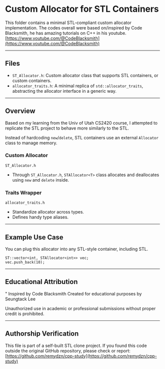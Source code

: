 # Custom Allocator for STL Containers

This folder contains a minimal STL-compliant custom allocator implementation. 
The codes overall were based on/inspired by Code Blacksmith, he has amazing tutorials on C++ in his youtube.
[https://www.youtube.com/@CodeBlacksmith](https://www.youtube.com/@CodeBlacksmith)

---

## Files
- `ST_Allocator.h`: Custom allocator class that supports STL containers, or custom containers.
- `allocator_traits.h`: A minimal replica of `std::allocator_traits`, abstracting the allocator interface in a generic way.

---

## Overview
Based on my learning from the Univ of Utah CS2420 course, 
I attempted to replicate the STL project to behave more similarly to the STL. 

Instead of hardcoding `new`/`delete`, STL containers use an external `Allocator` class to manage memory.

### Custom Allocator
`ST_Allocator.h`
- Through `ST_Allocator.h`, `STAllocator<T>` class allocates and deallocates using `new` and `delete` inside.
### Traits Wrapper
`allocator_traits.h`
- Standardize allocator across types.
- Defines handy type aliases.

---

## Example Use Case
You can plug this allocator into any STL-style container, including STL.
```
ST::vector<int, STAllocator<int>> vec;
vec.push_back(10);
```

---

## Educational Attribution
" Inspired by Code Blacksmith
Created for educational purposes by Seungtack Lee

Unauthorized use in academic or professional submissions without proper credit is prohibited.

---

## Authorship Verification
This file is part of a self-built STL clone project.
If you found this code outside the original GitHub repository, please check or report:
[https://github.com/remydzn/cpp-study](https://github.com/remydzn/cpp-study)
